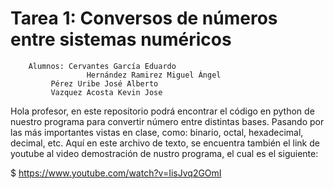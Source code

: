 # Tarea 1: Conversos de números entre sistemas numéricos
		
		Alumnos: Cervantes García Eduardo
				     Hernández Ramirez Miguel Ángel
             Pérez Uribe José Alberto
             Vazquez Acosta Kevin Jose

Hola profesor, en este repositorio podrá encontrar el código en python de nuestro programa para convertir número entre distintas bases. Pasando por las más importantes vistas en clase, como: binario, octal, hexadecimal, decimal, etc.
Aquí en este archivo de texto, se encuentra también el link de youtube al video demostración de nustro programa, el cual es el siguiente:

  $ https://www.youtube.com/watch?v=IisJvq2GOmI
